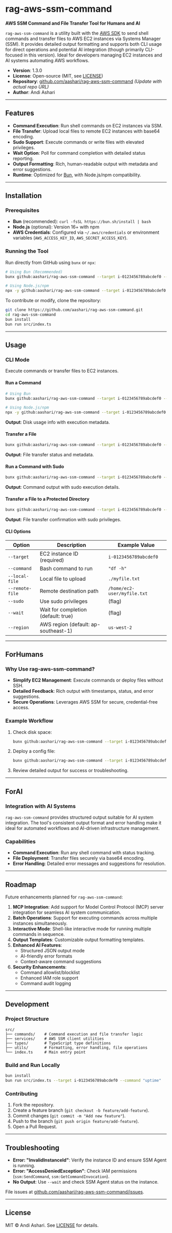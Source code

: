 # rag-aws-ssm-command

**AWS SSM Command and File Transfer Tool for Humans and AI**

`rag-aws-ssm-command` is a utility built with the [AWS SDK](https://aws.amazon.com/sdk-for-javascript/) to send shell commands and transfer files to AWS EC2 instances via Systems Manager (SSM). It provides detailed output formatting and supports both CLI usage for direct operations and potential AI integration (though primarily CLI-focused in this version). Ideal for developers managing EC2 instances and AI systems automating AWS workflows.

- **Version**: 1.3.0
- **License**: Open-source (MIT, see [LICENSE](LICENSE))
- **Repository**: [github.com/aashari/rag-aws-ssm-command](https://github.com/aashari/rag-aws-ssm-command) _(Update with actual repo URL)_
- **Author**: Andi Ashari

---

## Features

- **Command Execution**: Run shell commands on EC2 instances via SSM.
- **File Transfer**: Upload local files to remote EC2 instances with base64 encoding.
- **Sudo Support**: Execute commands or write files with elevated privileges.
- **Wait Option**: Poll for command completion with detailed status reporting.
- **Output Formatting**: Rich, human-readable output with metadata and error suggestions.
- **Runtime**: Optimized for [Bun](https://bun.sh/), with Node.js/npm compatibility.

---

## Installation

### Prerequisites

- **Bun** (recommended): `curl -fsSL https://bun.sh/install | bash`
- **Node.js** (optional): Version 16+ with npm
- **AWS Credentials**: Configured via `~/.aws/credentials` or environment variables (`AWS_ACCESS_KEY_ID`, `AWS_SECRET_ACCESS_KEY`).

### Running the Tool

Run directly from GitHub using `bunx` or `npx`:

```bash
# Using Bun (Recommended)
bunx github:aashari/rag-aws-ssm-command --target i-0123456789abcdef0 --command "df -h"

# Using Node.js/npm
npx -y github:aashari/rag-aws-ssm-command --target i-0123456789abcdef0 --command "df -h"
```

To contribute or modify, clone the repository:

```bash
git clone https://github.com/aashari/rag-aws-ssm-command.git
cd rag-aws-ssm-command
bun install
bun run src/index.ts
```

---

## Usage

### CLI Mode

Execute commands or transfer files to EC2 instances.

#### Run a Command

```bash
# Using Bun
bunx github:aashari/rag-aws-ssm-command --target i-0123456789abcdef0 --command "df -h"

# Using Node.js/npm
npx -y github:aashari/rag-aws-ssm-command --target i-0123456789abcdef0 --command "df -h"
```

**Output**: Disk usage info with execution metadata.

#### Transfer a File

```bash
bunx github:aashari/rag-aws-ssm-command --target i-0123456789abcdef0 --local-file ./myfile.txt --remote-file /home/ec2-user/myfile.txt
```

**Output**: File transfer status and metadata.

#### Run a Command with Sudo

```bash
bunx github:aashari/rag-aws-ssm-command --target i-0123456789abcdef0 --command "apt update" --sudo
```

**Output**: Command output with sudo execution details.

#### Transfer a File to a Protected Directory

```bash
bunx github:aashari/rag-aws-ssm-command --target i-0123456789abcdef0 --local-file ./nginx.conf --remote-file /etc/nginx/nginx.conf --sudo
```

**Output**: File transfer confirmation with sudo privileges.

#### CLI Options

| Option          | Description                          | Example Value               |
| --------------- | ------------------------------------ | --------------------------- |
| `--target`      | EC2 instance ID (required)           | `i-0123456789abcdef0`       |
| `--command`     | Bash command to run                  | `"df -h"`                   |
| `--local-file`  | Local file to upload                 | `./myfile.txt`              |
| `--remote-file` | Remote destination path              | `/home/ec2-user/myfile.txt` |
| `--sudo`        | Use sudo privileges                  | (flag)                      |
| `--wait`        | Wait for completion (default: true)  | (flag)                      |
| `--region`      | AWS region (default: ap-southeast-1) | `us-west-2`                 |

---

## ForHumans

### Why Use rag-aws-ssm-command?

- **Simplify EC2 Management**: Execute commands or deploy files without SSH.
- **Detailed Feedback**: Rich output with timestamps, status, and error suggestions.
- **Secure Operations**: Leverages AWS SSM for secure, credential-free access.

### Example Workflow

1. Check disk space:
   ```bash
   bunx github:aashari/rag-aws-ssm-command --target i-0123456789abcdef0 --command "df -h"
   ```
2. Deploy a config file:
   ```bash
   bunx github:aashari/rag-aws-ssm-command --target i-0123456789abcdef0 --local-file ./app.conf --remote-file /etc/app/app.conf --sudo
   ```
3. Review detailed output for success or troubleshooting.

---

## ForAI

### Integration with AI Systems

`rag-aws-ssm-command` provides structured output suitable for AI system integration. The tool's consistent output format and error handling make it ideal for automated workflows and AI-driven infrastructure management.

### Capabilities

- **Command Execution**: Run any shell command with status tracking.
- **File Deployment**: Transfer files securely via base64 encoding.
- **Error Handling**: Detailed error messages and suggestions for resolution.

---

## Roadmap

Future enhancements planned for `rag-aws-ssm-command`:

1. **MCP Integration**: Add support for Model Control Protocol (MCP) server integration for seamless AI system communication.
2. **Batch Operations**: Support for executing commands across multiple instances simultaneously.
3. **Interactive Mode**: Shell-like interactive mode for running multiple commands in sequence.
4. **Output Templates**: Customizable output formatting templates.
5. **Enhanced AI Features**: 
   - Structured JSON output mode
   - AI-friendly error formats
   - Context-aware command suggestions
6. **Security Enhancements**:
   - Command allowlist/blocklist
   - Enhanced IAM role support
   - Command audit logging

---

## Development

### Project Structure

```
src/
├── commands/    # Command execution and file transfer logic
├── services/    # AWS SSM client utilities
├── types/       # TypeScript type definitions
├── utils/       # Formatting, error handling, file operations
└── index.ts     # Main entry point
```

### Build and Run Locally

```bash
bun install
bun run src/index.ts --target i-0123456789abcdef0 --command "uptime"
```

### Contributing

1. Fork the repository.
2. Create a feature branch (`git checkout -b feature/add-feature`).
3. Commit changes (`git commit -m "Add new feature"`).
4. Push to the branch (`git push origin feature/add-feature`).
5. Open a Pull Request.

---

## Troubleshooting

- **Error: "InvalidInstanceId"**: Verify the instance ID and ensure SSM Agent is running.
- **Error: "AccessDeniedException"**: Check IAM permissions (`ssm:SendCommand`, `ssm:GetCommandInvocation`).
- **No Output**: Use `--wait` and check SSM Agent status on the instance.

File issues at [github.com/aashari/rag-aws-ssm-command/issues](https://github.com/aashari/rag-aws-ssm-command/issues).

---

## License

MIT © Andi Ashari. See [LICENSE](LICENSE) for details.